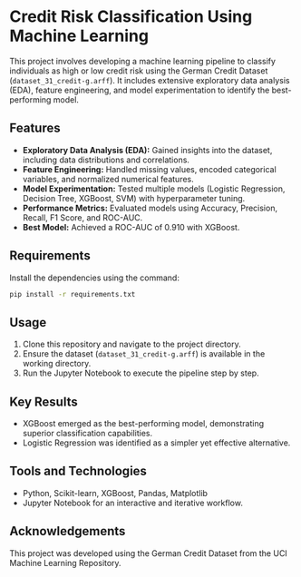 # Credit Risk Classification Using Machine Learning

This project involves developing a machine learning pipeline to classify individuals as high or low credit risk using the German Credit Dataset (`dataset_31_credit-g.arff`). It includes extensive exploratory data analysis (EDA), feature engineering, and model experimentation to identify the best-performing model.

## Features
- **Exploratory Data Analysis (EDA):** Gained insights into the dataset, including data distributions and correlations.
- **Feature Engineering:** Handled missing values, encoded categorical variables, and normalized numerical features.
- **Model Experimentation:** Tested multiple models (Logistic Regression, Decision Tree, XGBoost, SVM) with hyperparameter tuning.
- **Performance Metrics:** Evaluated models using Accuracy, Precision, Recall, F1 Score, and ROC-AUC.
- **Best Model:** Achieved a ROC-AUC of 0.910 with XGBoost.

## Requirements
Install the dependencies using the command:
```bash
pip install -r requirements.txt
```

## Usage
1. Clone this repository and navigate to the project directory.
2. Ensure the dataset (`dataset_31_credit-g.arff`) is available in the working directory.
3. Run the Jupyter Notebook to execute the pipeline step by step.

## Key Results
- XGBoost emerged as the best-performing model, demonstrating superior classification capabilities.
- Logistic Regression was identified as a simpler yet effective alternative.

## Tools and Technologies
- Python, Scikit-learn, XGBoost, Pandas, Matplotlib
- Jupyter Notebook for an interactive and iterative workflow.

## Acknowledgements
This project was developed using the German Credit Dataset from the UCI Machine Learning Repository.
